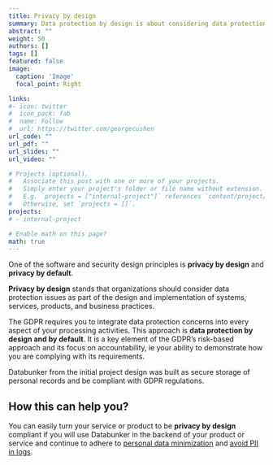 ```yaml
---
title: Privacy by design
summary: Data protection by design is about considering data protection and privacy issues upfront in everything you do.
abstract: ""
weight: 50
authors: []
tags: []
featured: false
image:
  caption: 'Image'
  focal_point: Right

links:
#- icon: twitter
#  icon_pack: fab
#  name: Follow
#  url: https://twitter.com/georgecushen
url_code: ""
url_pdf: ""
url_slides: ""
url_video: ""

# Projects (optional).
#   Associate this post with one or more of your projects.
#   Simply enter your project's folder or file name without extension.
#   E.g. `projects = ["internal-project"]` references `content/project/deep-learning/index.md`.
#   Otherwise, set `projects = []`.
projects:
# - internal-project

# Enable math on this page?
math: true
---
```


One of the software and security design principles is **privacy by design** and **privacy by default**.

**Privacy by design** stands that organizations should consider data protection issues as part of the design and implementation of systems, services, products, and business practices.

The GDPR requires you to integrate data protection concerns into every aspect of your processing activities. This approach is **data protection by design and by default**. It is a key element of the GDPR’s risk-based approach and its focus on accountability, ie your ability to demonstrate how you are complying with its requirements.

Databunker from the initial project design was built as secure storage of personal records and be compliant with GDPR regulations.

## How this can help you?

You can easily turn your service or product to be **privacy by design** compliant if you will use Databunker in the backend of your product or service and continue to adhere to [personal data minimization](https://databunker.org/use-case/data-minimization/) and [avoid PII in logs](https://databunker.org/use-case/gdpr-compliant-logging/).
